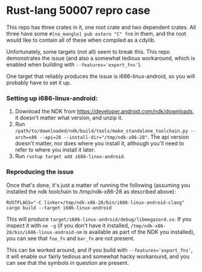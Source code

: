 # Rust-lang 50007 repro case

This repo has three crates in it, one root crate and two dependent crates. All three have some `#[no_mangle] pub extern "C" fn`s in them, and the root would like to contain all of these when compiled as a cdylib.

Unfortunately, some targets (not all) seem to break this. This repo demonstrates the issue (and also a somewhat tedious workaround, which is enabled when building with `--features='export_fns'`).

One target that reliably produces the issue is i686-linux-android, so you will probably have to set it up.

### Setting up i686-linux-android:

1. Download the NDK from https://developer.android.com/ndk/downloads, it doesn't matter what version, and unzip it.
2. Run `/path/to/downloaded/ndk/build/tools/make_standalone_toolchain.py --arch=x86 --api=28 --install-dir="/tmp/ndk-x86-28"`. The api version doesn't matter, nor does where you install it, although you'll need to refer to where you install it later.
3. Run `rustup target add i686-linux-android`.

### Reproducing the issue

Once that's done, it's just a matter of running the following (assuming you installed the ndk toolchain to /tmp/ndk-x86-28 as described above):

```
RUSTFLAGS="-C linker=/tmp/ndk-x86-28/bin/i686-linux-android-clang" cargo build --target i686-linux-android
```

This will produce `target/i686-linux-android/debug/libmegazord.so`. If you inspect it with `nm -g` (if you don't have it installed, `/tmp/ndk-x86-28/bin/i686-linux-android-nm` is available as part of the NDK you installed), you can see that `foo_fn` and `bar_fn` are not present.

This can be worked around, and if you build with `--features='export_fns'`, it will enable our fairly tedious and somewhat hacky workaround, and you can see that the symbols in question are present.
